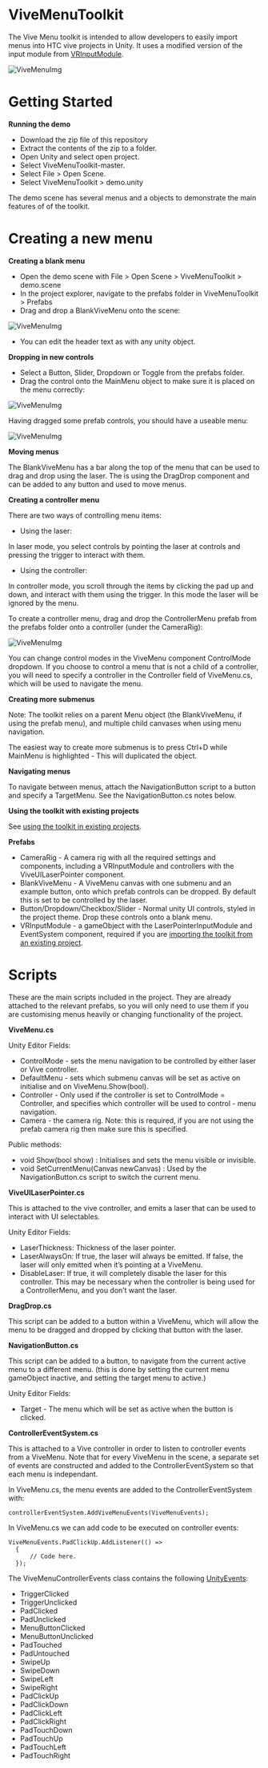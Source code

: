 # ViveMenuToolkit
The Vive Menu toolkit is intended to allow developers to easily import menus into HTC vive projects in Unity. It uses a modified version of the input module from [VRInputModule](https://github.com/wacki/Unity-VRInputModule).

![ViveMenuImg](Assets/ViveMenuToolkit/Docs/main.png)

# Getting Started

**Running the demo**

- Download the zip file of this repository
- Extract the contents of the zip to a folder.
- Open Unity and select open project.
- Select ViveMenuToolkit-master.
- Select File > Open Scene.
- Select ViveMenuToolkit > demo.unity

The demo scene has several menus and a objects to demonstrate the main features of of the toolkit.

# Creating a new menu

**Creating a blank menu**

- Open the demo scene with File > Open Scene > ViveMenuToolkit > demo.scene
- In the project explorer, navigate to the prefabs folder in ViveMenuToolkit > Prefabs
- Drag and drop a BlankViveMenu onto the scene:

![ViveMenuImg](Assets/ViveMenuToolkit/Docs/blankvivemenu.png)

- You can edit the header text as with any unity object.

**Dropping in new controls** 
- Select a Button, Slider, Dropdown or Toggle from the prefabs folder. 
- Drag the control onto the MainMenu object to make sure it is placed on the menu correctly:

![ViveMenuImg](Assets/ViveMenuToolkit/Docs/dragcontrol.png)

Having dragged some prefab controls, you should have a useable menu:

![ViveMenuImg](Assets/ViveMenuToolkit/Docs/usablemenu.png)

**Moving menus** 

The BlankViveMenu has a bar along the top of the menu that can be used to drag and drop using the laser. The is using the DragDrop component and can be added to any button and used to move menus.

**Creating a controller menu**

There are two ways of controlling menu items: 
- Using the laser:

In laser mode, you select controls by pointing the laser at controls and pressing the trigger to interact with them.
- Using the controller:

In controller mode, you scroll through the items by clicking the pad up and down, and interact with them using the trigger. In this mode the laser will be ignored by the menu.

To create a controller menu, drag and drop the ControllerMenu prefab from the prefabs folder onto a controller (under the CameraRig):

![ViveMenuImg](Assets/ViveMenuToolkit/Docs/controllerMenu.png)

You can change control modes in the ViveMenu component ControlMode dropdown. If you choose to control a menu that is not a child of a controller, you will need to specify a controller in the Controller field of ViveMenu.cs, which will be used to navigate the menu.

**Creating more submenus** 

Note: The toolkit relies on a parent Menu object (the BlankViveMenu, if using the prefab menu), and multiple child canvases when using menu navigation.

The easiest way to create more submenus is to press Ctrl+D while MainMenu is highlighted - This will duplicated the object.

**Navigating menus**

To navigate between menus, attach the NavigationButton script to a button and specify a TargetMenu. See the NavigationButton.cs notes below.

**Using the toolkit with existing projects**

See [using the toolkit in existing projects](Assets/ViveMenuToolkit/Docs/ExistingProjects.md).

**Prefabs**

- CameraRig - A camera rig with all the required settings and components, including a VRInputModule and controllers with the ViveUILaserPointer component.
- BlankViveMenu - A ViveMenu canvas with one submenu and an example button, onto which prefab controls can be dropped. By default this is set to be controlled by the laser.
- Button/Dropdown/Checkbox/Slider - Normal unity UI controls, styled in the project theme. Drop these controls onto a blank menu.
- VRInputModule - a gameObject with the LaserPointerInputModule and EventSystem component, required if you are [importing the toolkit from an existing project](Assets/ViveMenuToolkit/Docs/ExistingProjects.md).

# Scripts
These are the main scripts included in the project. They are already attached to the relevant prefabs, so you will only need to use them if you are customising menus heavily or changing functionality of the project.

**ViveMenu.cs**

Unity Editor Fields:

- ControlMode - sets the menu navigation to be controlled by either laser or Vive controller.
- DefaultMenu - sets which submenu canvas will be set as active on initialise and on ViveMenu.Show(bool). 
- Controller - Only used if the controller is set to ControlMode = Controller, and specifies which controller will be used to control - menu navigation.
- Camera  - the camera rig. Note: this is required, if you are not using the prefab camera rig then make sure this is specified.

Public methods: 

- void Show(bool show) : Initialises and sets the menu visible or invisible.
- void SetCurrentMenu(Canvas newCanvas) : Used by the NavigationButton.cs script to switch the current menu.

**ViveUILaserPointer.cs**

This is attached to the vive controller, and emits a laser that can be used to interact with UI selectables.

Unity Editor Fields:

- LaserThickness: Thickness of the laser pointer.
- LaserAlwaysOn: If true, the laser will always be emitted. If false, the laser will only emitted when it’s pointing at a ViveMenu.
- DisableLaser: If true, it will completely disable the laser for this controller. This may be necessary when the controller is being used for a ControllerMenu, and you don’t want the laser.

**DragDrop.cs**

This script can be added to a button within a ViveMenu, which will allow the menu to be dragged and dropped by clicking that button with the laser.

**NavigationButton.cs**

This script can be added to a button, to navigate from the current active menu to a different menu. (this is done by setting the current menu gameObject inactive, and setting the target menu to active.)

Unity Editor Fields:

- Target - The menu which will be set as active when the button is clicked.

**ControllerEventSystem.cs**

This is attached to a Vive controller in order to listen to controller events from a ViveMenu. Note that for every ViveMenu in the scene, a separate set of events are constructed and added to the ControllerEventSystem so that each menu is independant. 

In ViveMenu.cs, the menu events are added to the ControllerEventSystem with:

```
controllerEventSystem.AddViveMenuEvents(ViveMenuEvents);
```

In ViveMenu.cs we can add code to be executed on controller events:

```
ViveMenuEvents.PadClickUp.AddListener(() =>
  {
      // Code here.
  });
```

The ViveMenuControllerEvents class contains the following [UnityEvents](https://docs.unity3d.com/ScriptReference/Events.UnityEvent.html):

- TriggerClicked 
- TriggerUnclicked 
- PadClicked 
- PadUnclicked 
- MenuButtonClicked 
- MenuButtonUnclicked 
- PadTouched 
- PadUntouched 
- SwipeUp 
- SwipeDown 
- SwipeLeft 
- SwipeRight 
- PadClickUp 
- PadClickDown 
- PadClickLeft 
- PadClickRight 
- PadTouchDown 
- PadTouchUp 
- PadTouchLeft 
- PadTouchRight
